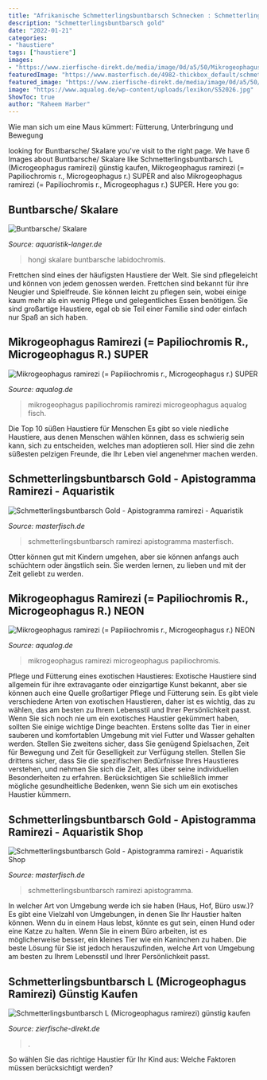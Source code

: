 ```yaml
---
title: "Afrikanische Schmetterlingsbuntbarsch Schnecken : Schmetterlingsbuntbarsch Gold"
description: "Schmetterlingsbuntbarsch gold"
date: "2022-01-21"
categories:
- "haustiere"
tags: ["haustiere"]
images:
- "https://www.zierfische-direkt.de/media/image/0d/a5/50/Mikrogeophagus-ramirezi-FSWFT1143.jpg"
featuredImage: "https://www.masterfisch.de/4982-thickbox_default/schmetterlingsbuntbarsch-gold-europa.jpg"
featured_image: "https://www.zierfische-direkt.de/media/image/0d/a5/50/Mikrogeophagus-ramirezi-FSWFT1143.jpg"
image: "https://www.aqualog.de/wp-content/uploads/lexikon/S52026.jpg"
ShowToc: true
author: "Raheem Harber"
---
```



Wie man sich um eine Maus kümmert: Fütterung, Unterbringung und Bewegung

	

		
looking for Buntbarsche/ Skalare you've visit to the right page. We have 6 Images about Buntbarsche/ Skalare like Schmetterlingsbuntbarsch L (Microgeophagus ramirezi) günstig kaufen, Mikrogeophagus ramirezi (= Papiliochromis r., Microgeophagus r.) SUPER and also Mikrogeophagus ramirezi (= Papiliochromis r., Microgeophagus r.) SUPER. Here you go:
		
    
## Buntbarsche/ Skalare

<img loading=lazy src="https://aquaristik-langer.de/media/image/product/3891/sm/hongi-red-top-labidochromis-hongi-red-top-guenstig-kaufen.jpg" onerror="this.onerror=null;this.src='https://tse1.mm.bing.net/th?id=OIP.a4MBsd4Qc5U50dens_sKOwAAAA&amp;pid=15.1';" alt="Buntbarsche/ Skalare">

_Source: aquaristik-langer.de_

>hongi skalare buntbarsche labidochromis. 

	

Frettchen sind eines der häufigsten Haustiere der Welt. Sie sind pflegeleicht und können von jedem genossen werden.
Frettchen sind bekannt für ihre Neugier und Spielfreude. Sie können leicht zu pflegen sein, wobei einige kaum mehr als ein wenig Pflege und gelegentliches Essen benötigen. Sie sind großartige Haustiere, egal ob sie Teil einer Familie sind oder einfach nur Spaß an sich haben.

    
## Mikrogeophagus Ramirezi (= Papiliochromis R., Microgeophagus R.) SUPER

<img loading=lazy src="https://www.aqualog.de/wp-content/uploads/lexikon/S52026.jpg" onerror="this.onerror=null;this.src='https://tse4.mm.bing.net/th?id=OIP.Og5eeRzYSw6dTTO61HTDqgHaE8&amp;pid=15.1';" alt="Mikrogeophagus ramirezi (= Papiliochromis r., Microgeophagus r.) SUPER">

_Source: aqualog.de_

>mikrogeophagus papiliochromis ramirezi microgeophagus aqualog fisch. 

	

Die Top 10 süßen Haustiere für Menschen
Es gibt so viele niedliche Haustiere, aus denen Menschen wählen können, dass es schwierig sein kann, sich zu entscheiden, welches man adoptieren soll. Hier sind die zehn süßesten pelzigen Freunde, die Ihr Leben viel angenehmer machen werden.

    
## Schmetterlingsbuntbarsch Gold - Apistogramma Ramirezi - Aquaristik

<img loading=lazy src="https://www.masterfisch.de/4982-thickbox_default/schmetterlingsbuntbarsch-gold-europa.jpg" onerror="this.onerror=null;this.src='https://tse1.mm.bing.net/th?id=OIP.gzVth2_CM4JRM1w_TSo8tAHaE7&amp;pid=15.1';" alt="Schmetterlingsbuntbarsch Gold - Apistogramma ramirezi - Aquaristik">

_Source: masterfisch.de_

>schmetterlingsbuntbarsch ramirezi apistogramma masterfisch. 

	

Otter können gut mit Kindern umgehen, aber sie können anfangs auch schüchtern oder ängstlich sein. Sie werden lernen, zu lieben und mit der Zeit geliebt zu werden.

    
## Mikrogeophagus Ramirezi (= Papiliochromis R., Microgeophagus R.) NEON

<img loading=lazy src="https://www.aqualog.de/wp-content/uploads/lexikon/S52038.jpg" onerror="this.onerror=null;this.src='https://tse1.mm.bing.net/th?id=OIP.36b3RWePCbgNsri6M4YVbAHaE8&amp;pid=15.1';" alt="Mikrogeophagus ramirezi (= Papiliochromis r., Microgeophagus r.) NEON">

_Source: aqualog.de_

>mikrogeophagus ramirezi microgeophagus papiliochromis. 

	

Pflege und Fütterung eines exotischen Haustieres:
Exotische Haustiere sind allgemein für ihre extravagante oder einzigartige Kunst bekannt, aber sie können auch eine Quelle großartiger Pflege und Fütterung sein. Es gibt viele verschiedene Arten von exotischen Haustieren, daher ist es wichtig, das zu wählen, das am besten zu Ihrem Lebensstil und Ihrer Persönlichkeit passt. Wenn Sie sich noch nie um ein exotisches Haustier gekümmert haben, sollten Sie einige wichtige Dinge beachten. Erstens sollte das Tier in einer sauberen und komfortablen Umgebung mit viel Futter und Wasser gehalten werden. Stellen Sie zweitens sicher, dass Sie genügend Spielsachen, Zeit für Bewegung und Zeit für Geselligkeit zur Verfügung stellen. Stellen Sie drittens sicher, dass Sie die spezifischen Bedürfnisse Ihres Haustieres verstehen, und nehmen Sie sich die Zeit, alles über seine individuellen Besonderheiten zu erfahren. Berücksichtigen Sie schließlich immer mögliche gesundheitliche Bedenken, wenn Sie sich um ein exotisches Haustier kümmern.

    
## Schmetterlingsbuntbarsch Gold - Apistogramma Ramirezi - Aquaristik Shop

<img loading=lazy src="https://media.masterfisch.com/11827-large_default/schmetterlingsbuntbarsch-gold-europa.jpg" onerror="this.onerror=null;this.src='https://tse2.mm.bing.net/th?id=OIP.j_C0OmWwA_L5LGaUcD_omwHaE8&amp;pid=15.1';" alt="Schmetterlingsbuntbarsch Gold - Apistogramma ramirezi - Aquaristik Shop">

_Source: masterfisch.de_

>schmetterlingsbuntbarsch ramirezi apistogramma. 

	

In welcher Art von Umgebung werde ich sie haben (Haus, Hof, Büro usw.)?
Es gibt eine Vielzahl von Umgebungen, in denen Sie Ihr Haustier halten können. Wenn du in einem Haus lebst, könnte es gut sein, einen Hund oder eine Katze zu halten. Wenn Sie in einem Büro arbeiten, ist es möglicherweise besser, ein kleines Tier wie ein Kaninchen zu haben. Die beste Lösung für Sie ist jedoch herauszufinden, welche Art von Umgebung am besten zu Ihrem Lebensstil und Ihrer Persönlichkeit passt.

    
## Schmetterlingsbuntbarsch L (Microgeophagus Ramirezi) Günstig Kaufen

<img loading=lazy src="https://www.zierfische-direkt.de/media/image/0d/a5/50/Mikrogeophagus-ramirezi-FSWFT1143.jpg" onerror="this.onerror=null;this.src='https://tse2.mm.bing.net/th?id=OIP.gIfU5D7jLf0pj-9ZCTx-CAHaE8&amp;pid=15.1';" alt="Schmetterlingsbuntbarsch L (Microgeophagus ramirezi) günstig kaufen">

_Source: zierfische-direkt.de_

>. 

	

So wählen Sie das richtige Haustier für Ihr Kind aus: Welche Faktoren müssen berücksichtigt werden?

